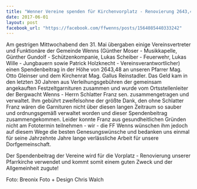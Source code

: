 ```yaml
---
title: "Wenner Vereine spenden für Kirchenvorplatz - Renovierung 2643,48 Euro"
date: 2017-06-01
layout: post
facebook_url: "https://facebook.com/ffwenns/posts/1564085440333242"
---
```


Am gestrigen Mittwochabend den 31. Mai übergaben einige Vereinsvertreter und Funktionäre der Gemeinde Wenns (Günther Moser - Musikkapelle, Günther Gundolf - Schützenkompanie, Lukas Scheiber - Feuerwehr, Lukas Wille - Jungbauern sowie Patrick Holzknecht - Vereinsverantwortlicher) einen Spendenbeitrag in der Höhe von 2643,48 an unseren Pfarrer Mag. Otto Gleinser und dem Kirchenrat Mag. Gallus Reinstadler. Das Geld kam in den letzten 30 Jahren aus Verleihungsgebühren der gemeinsam angekauften Festzeltgarnituren zusammen und wurde vom Ortsstellenleiter der Bergwacht Wenns - Herrn Schlatter Franz sen. zusammengetragen und verwaltet. Ihm gebührt zweifelsohne der größte Dank, den ohne Schlatter Franz wären die Garnituren nicht über diesen langen Zeitraum so sauber und ordnungsgemäß verwaltet worden und dieser Spendenbeitrag zusammengekommen. Leider konnte Franz aus gesundheitlichen Gründen nicht am Fototermin teilnehmen - wir - die FF Wenns wünschen ihm jedoch auf diesem Wege die besten Genesungswünsche und bedanken uns einmal für seine Jahrzehnte Jahre lange verlässliche Arbeit für unsere Dorfgemeinschaft. 

Der Spendenbeitrag der Vereine wird für die Vorplatz - Renovierung unserer Pfarrkirche verwendet und kommt somit einem guten Zweck und der Allgemeinheit zugute!

Foto: Breonix Foto + Design Chris Walch